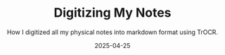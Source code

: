 ---
layout: post
title: "Digitizing My Notes"
subtitle : "How I digitized all my physical notes into markdown format using TrOCR."
date: 2025-04-25
project : 
    title : "Obsidian"
    description : "How I take notes."
    color : "oklch(67.3% 0.182 276.935)"
categories: 
    - Obsidian
    - Note Taking
    - HuggingFace
    - OCR
---